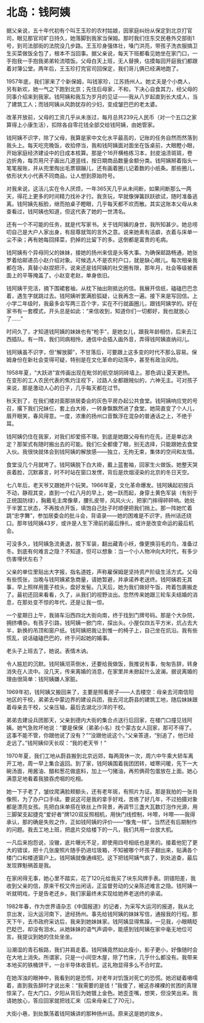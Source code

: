 # 北岛：钱阿姨

<link href="../../../css/style.css" rel="stylesheet" type="text/css" />

<div class="p">

据父亲说，五十年代初有个叫王玉珍的农村姑娘，因家庭纠纷从保定到北京打官司，眼见那官司旷日持久，她落脚到我家当保姆。那时我们住东交民巷外交部街1号，到司法部街的法院没几步路。王玉珍身强体壮，嗓门洪亮，带孩子洗衣服搞卫生买菜做饭全包了，根本不当回事。据父亲说，每天下班都看见她坐在家门口，一手抱我一手抱我弟弟轮流喂饭。父母白天上班，无人替换，估摸每回开庭我们都跟着对簿公堂。两年后，王玉珍打完官司回保定，我们哥儿俩已经满地跑了。

1957年底，我们家来了个新保姆，叫钱家珍，江苏扬州人。她丈夫是个小商人，另有新欢，她一气之下跑到北京；先住后母家，不和，下决心自食其力，经父母的同事介绍来到我家。钱阿姨和我互为岁月的见证——我从八岁起直到长大成人，当了建筑工人；而钱阿姨从风韵犹存的少妇，变成皱巴巴的老太婆。

改革开放前，父母的工资几乎从未涨过，每月总共239元人民币（对一个五口之家算得上小康生活），扣除各自零花钱全部交给钱阿姨，由她管家。

钱阿姨不识字，除了父母，我算是家中文化水平最高的，记账的任务自然而然落到我头上。每天吃完晚饭，收拾停当，我和钱阿姨面对面坐在饭桌前，大眼瞪小眼，开始家庭经济建设中的日成本核算。那是个16开横格练习本，封皮油渍斑斑，卷边折角，每页用尺子画出几道竖线，按日期商品数量金额分类。钱阿姨掰着指头一笔笔报账，并从兜里掏出毛票钢蹦儿，还有画着圈儿记着数的小纸条。那些圈儿，依形状大小代表不同商品，让人想到原始符号。

对我来说，这活儿实在令人厌烦，一年365天几乎从未间断，如果间断那么一两天，得花上更多的时间精力找补才行。我贪玩，早就像弹簧跃跃欲试，随时准备逃离。钱阿姨先板脸，继而拍桌子瞪眼，几乎每天都不欢而散。其实这账本父母从未查看过，钱阿姨也知道，但这代表了她的一世清名。

还有一个不可能的任务，就是代写家书。关于钱阿姨的身世，我所知甚少。她总唠叨自己是大户人家出身，有屈尊就驾的言外之意。说来她素有洁癖，衣着与床单一尘不染；再有她每回择菜，扔掉的比留下的多。这倒都是富贵的毛病。

钱阿姨有个异母同父的妹妹，接她的扬州来信是头等大事。为确保邮路畅通，她张罗着给邮递员小赵介绍对象。可候选人不是农村户口，就是缺心眼儿。每次相亲我都在场，真替小赵捏把汗。说来还是钱阿姨的社交圈有限，那年月，社会等级被表面上的平等掩盖了。小赵变老赵，单身依旧。

钱阿姨干完活，摘下围裙套袖，从枕下抽出刚抵达的信。我展开信纸，磕磕巴巴念着，遇生字就跳过去。钱阿姨听罢满脸狐疑，让我再念一遍。接下来是写回信。上小学二年级时，我最多会写两三百个字，实在不行就画圈儿，跟钱阿姨学的。好在家书有一套模式，开头总是如此：“来信收到，知道你们一切都好，我也就放心了……”

时间久了，才知道钱阿姨的妹妹也有“枪手”，是她女儿，跟我年龄相仿，后来去江西插队。有一阵，我们同病相怜，通信中会插入画外音，弄得钱阿姨直纳闷儿。

钱阿姨虽不识字，但“解放脚”，不甘落后，可要跟上这多变的时代不那么容易。保姆身份在新社会变得可疑，特别是在文化革命的动荡中，甚至有政治风险。

1958年夏，“大跃进”宣传画出现在毗邻的航空胡同砖墙上。那色调让夏天更热。在变形的工人农民代表的焦灼注视下，过路人全都跟贼似的，六神无主。可对孩子来说，那是激动人心的日子，几乎每天都在过节。

秋天到了，在我们楼对面那排居委会的灰色平房办起公共食堂。钱阿姨响应党的号召，撂下我们兄妹仨，套上白大褂，一转身飘飘然进了食堂。她简直变了个人儿，眉开眼笑，春风得意。一度，浓重的扬州口音飘浮在混杂的普通话之上，不绝于耳。

钱阿姨仍住在我家，对我们却爱搭不理。到底是她跟父母有约在先，还是单边决定？那架式有随时搬出去的可能。我们仨全都傻了眼，别无选择，只能跟她去食堂入伙。我很快就体会到钱阿姨的解放感——独立，无拘无束，集体的空间和友情。

食堂没几个月就垮了。钱阿姨脱下白大褂，戴上蓝套袖，回家生火做饭。她整天哭丧着脸，沉默寡言，时不时站在窗口发愣，背后是炊烟浸染的北京的冬日天空。

七八年后，老天爷又跟她开个玩笑。1966年夏，文化革命爆发。钱阿姨起初按兵不动，静观其变，直到一个红八月的早上，她一跃而起，身穿土黄色军装（有别于正统国防绿），胸戴毛主席像章，腰扎皮带，风风火火，把家门摔得砰砰响。她处于半罢工状态，不再按点开饭，填饱自己肚子时顺便把我们捎上。那一阵她忙着跳“忠字舞”，参加居委会的批斗会，背语录——她的困难是不识字，扬州话还绕口。那年钱阿姨43岁，或许是人生下滑前的最后挣扎，或许是改变命运的最后机会。

可没多久，钱阿姨急流勇退，脱下军装，翻出藏青小袄，像更换羽毛的鸟，准备过冬。到底有何难言之隐？不知道，但可以想象：当一个小人物冲向大时代，有多少伤害埋伏左右？

父亲的单位里贴出大字报，指名道姓，声称雇保姆是坚持资产阶级生活方式。父母有些慌张，当晚与钱阿姨紧急商量，请她暂避，并承诺养老送终。钱阿姨若无其事，早上照样用篦子梳头，盘好发髻。几天后，她为我们做好午饭，挎着包裹搬走了。最初还回来看看，久了，从我们的视野淡出。忽然传来她跟三轮车夫结婚的消息，在那处变不惊的年代，还是让我一惊。

一个星期日上午，我骑车沿西四北大街向南，终于找到门牌号码。那是个大杂院，拥挤嘈杂。有孩子引路，钱阿姨一掀门帘，探出头。小屋仅四五平方米，炕占去大半，新换的吊顶和窗户纸。钱阿姨把我让到惟一的椅子上，自己坐在炕沿。我有些慌乱，说话磕磕巴巴的，终于问起她的婚事。

老头子上班去了，她说。表情木讷。

令人尴尬的沉默。钱阿姨沏茶倒水，还要给我做饭，我推说有事，匆匆告辞，转身消失在人流中。没几天，传来离婚的消息，在家里并未掀起什么波澜。据说离婚的理由很简单：钱阿姨嫌人家脏。

1969年初，钱阿姨又搬回来了，主要是照看房子——人去楼空：母亲去河南信阳地区的干校，弟弟去中蒙边界的建设兵团，我去河北蔚县的建筑工地，随后妹妹跟着母亲去干校，父亲压轴，最后去湖北沙洋的干校。

弟弟去建设兵团那天，父亲到德内大街的集合点送行后回家，在楼门口撞见钱阿姨。她气急败坏地说：“要是保保（弟弟小名）找个蒙古女人回家，那可不得了。这事不能不管，你跟他说了没有？”“没跟他说这个。”父亲答道，“别追了，他已经走远了。”钱阿姨仰天长叹：“我的老天爷！”

1970年夏，我们工地从蔚县搬到北京远郊，每两周休一次，周六中午乘大轿车离开工地，周一早上集合返回。到了家，钱阿姨围着我团团转，嘘寒问暖，先下一大碗汤面，用酱油、醋和葱花做底料，加上一勺猪油，再煎俩荷包蛋放在上面。她心满意足地看着我狼吞虎咽的吃相。

她一下子老了，皱纹爬满脸颊额头，还有老年斑，有照片为证。那是我拍的一张肖像照，为了办户口手续。要说这可是我的拿手好戏，苦练了好几年，不过拍摄对象都是漂亮女孩。先把白床单搭在铁丝上作背景，再调节三盏大瓦数灯泡作光源，用三脚架支起捷克“爱好者”牌120双反照相机，用快门线控制，咔嚓，咔嚓——我得承认，那的确是失败之作，正如钱阿姨的评价——“像鬼一样”。当然还有后期制作的问题。我去工地上班，把底片交给楼下的一凡，我们共用一台放大机。

一凡后来抱怨说，没辙，底片曝光不足，即使用四号相纸也是黑的。接着他犯了更大的错误，把十几张废照片随手扔进垃圾箱，不知被哪个坏孩子翻出来，贴满各个楼门口和楼道窗户上。钱阿姨就像通缉犯。这下把钱阿姨气疯了，到处追查，最后发现罪魁祸首是我。

在家闲得无事，她心里不踏实，花了120元给我买了块东风牌手表。阴错阳差，我收到父亲的信，原来干校又传出闲话，正监督劳动的父亲陈述难言之隐。钱阿姨一听就明戏，于是告老还乡。我们家最终未实现给她养老送终的承诺。

1982年春，作为世界语杂志《中国报道》的记者，为采写大运河的报道，我从北京出发，沿大运河南下，途经扬州。事先给钱阿姨的妹妹写信，通报我的行程。那天下午，去市政府采访后，我来到她妹妹家。钱阿姨显得焦躁，一见我，小眼睛眨巴眨巴，却没有泪水。从她妹妹的语气声调中，能感到钱阿姨在家中毫无地位可言。我提议到她的住处坐坐。

沿潮湿的青石板路，我们并肩走着。钱阿姨竟然如此瘦小，影子更小，好像随时会在大地上消失。所谓家，只是一小间空木屋，除了竹床，几乎什么都没有。我带来本地买的铁桶饼干，一台半导体收音机，这礼物显得多么不合时宜。

在她浑浊的眼神中，我看到的是恐慌，对老年对饥饿对死亡的恐慌。她迟疑着嗫嚅着，直到我告辞时才说出来：“我需要的是钱！”我傻了，被这赤裸裸的贫困的真理惊呆了。在大门口，夕阳从背后为她镀上金色。她歪歪嘴，想笑，但没笑出来。我请她放心，答应回家就把钱汇来（后来母亲汇了70元）。

大街小巷，到处飘荡着钱阿姨讲的那种扬州话。原来这是她的故乡。